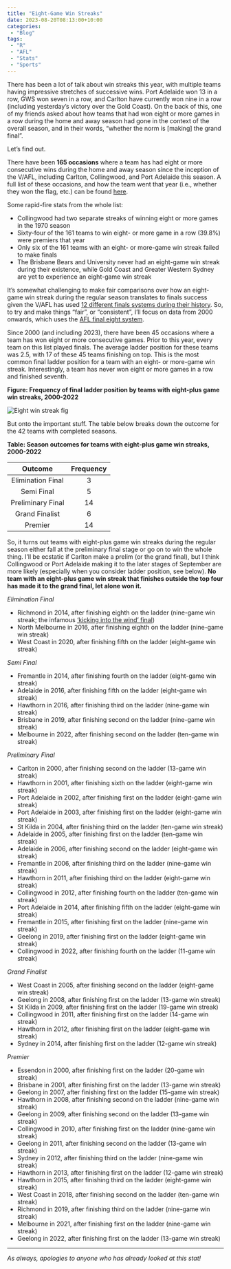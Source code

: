 ```yaml
---
title: "Eight-Game Win Streaks"
date: 2023-08-20T08:13:00+10:00
categories:
 - "Blog"
tags:
 - "R"
 - "AFL" 
 - "Stats"
 - "Sports"
---
```


<!--more-->

There has been a lot of talk about win streaks this year, with multiple teams having impressive stretches of successive wins. Port Adelaide won 13 in a row, GWS won seven in a row, and Carlton have currently won nine in a row (including yesterday’s victory over the Gold Coast). On the back of this, one of my friends asked about how teams that had won eight or more games in a row during the home and away season had gone in the context of the overall season, and in their words, “whether the norm is [making] the grand final”.

Let’s find out.

There have been **165 occasions** where a team has had eight or more consecutive wins during the home and away season since the inception of the V/AFL, including Carlton, Collingwood, and Port Adelaide this season. A full list of these occasions, and how the team went that year (i.e., whether they won the flag, etc.) can be found [here](/files/content/posts/eight-plus-win-streak/eight-plus-win-streak-list.pdf). 

Some rapid-fire stats from the whole list:
- Collingwood had two separate streaks of winning eight or more games in the 1970 season
- Sixty-four of the 161 teams to win eight- or more game in a row (39.8%) were premiers that year
- Only six of the 161 teams with an eight- or more-game win streak failed to make finals
- The Brisbane Bears and University never had an eight-game win streak during their existence, while Gold Coast and Greater Western Sydney are yet to experience an eight-game win streak 

It’s somewhat challenging to make fair comparisons over how an eight-game win streak during the regular season translates to finals success given the V/AFL has used [12 different finals systems during their history](https://en.wikipedia.org/wiki/AFL_finals_series#Systems). So, to try and make things “fair”, or “consistent”, I’ll focus on data from 2000 onwards, which uses the [AFL final eight system](https://en.wikipedia.org/wiki/AFL_final_eight_system).

Since 2000 (and including 2023), there have been 45 occasions where a team has won eight or more consecutive games. Prior to this year, every team on this list played finals. The average ladder position for these teams was 2.5, with 17 of these 45 teams finishing on top. This is the most common final ladder position for a team with an eight- or more-game win streak. Interestingly, a team has never won eight or more games in a row and finished seventh.

**Figure: Frequency of final ladder position by teams with eight-plus game win streaks, 2000-2022**

![Eight win streak fig](/files/content/posts/eight-plus-win-streak/eight-win-ladder-pos.png)

But onto the important stuff. The table below breaks down the outcome for the 42 teams with completed seasons.

**Table: Season outcomes for teams with eight-plus game win streaks, 2000-2022**

<center>

| Outcome           | Frequency |
| :---------------: | :-------: |
| Elimination Final | 3         |
| Semi Final        | 5         |
| Preliminary Final | 14        |
| Grand Finalist    | 6         |
| Premier           | 14        |

</center>

So, it turns out teams with eight-plus game win streaks during the regular season either fall at the preliminary final stage or go on to win the whole thing. I’ll be ecstatic if Carlton make a prelim (or the grand final), but I think Collingwood or Port Adelaide making it to the later stages of September are more likely (especially when you consider ladder position, see below). **No team with an eight-plus game win streak that finishes outside the top four has made it to the grand final, let alone won it.** 

*Elimination Final*
- Richmond in 2014, after finishing eighth on the ladder (nine-game win streak; the infamous [‘kicking into the wind’ final](https://www.afl.com.au/news/444279/a-flip-of-the-coin-cotchins-call-irrelevant-to-sundays-result-say-tigers))
- North Melbourne in 2016, after finishing eighth on the ladder (nine-game win streak)
- West Coast in 2020, after finishing fifth on the ladder (eight-game win streak)

*Semi Final*
- Fremantle in 2014, after finishing fourth on the ladder (eight-game win streak)
- Adelaide in 2016, after finishing fifth on the ladder (eight-game win streak)
- Hawthorn in 2016, after finishing third on the ladder (nine-game win streak)
- Brisbane in 2019, after finishing second on the ladder (nine-game win streak)
- Melbourne in 2022, after finishing second on the ladder (ten-game win streak)

*Preliminary Final*
- Carlton in 2000, after finishing second on the ladder (13-game win streak)
- Hawthorn in 2001, after finishing sixth on the ladder (eight-game win streak)
- Port Adelaide in 2002, after finishing first on the ladder (eight-game win streak)
- Port Adelaide in 2003, after finishing first on the ladder (eight-game win streak)
- St Kilda in 2004, after finishing third on the ladder (ten-game win streak)
- Adelaide in 2005, after finishing first on the ladder (ten-game win streak)
- Adelaide in 2006, after finishing second on the ladder (eight-game win streak)
- Fremantle in 2006, after finishing third on the ladder (nine-game win streak)
- Hawthorn in 2011, after finishing third on the ladder (eight-game win streak)
- Collingwood in 2012, after finishing fourth on the ladder (ten-game win streak)
- Port Adelaide in 2014, after finishing fifth on the ladder (eight-game win streak)
- Fremantle in 2015, after finishing first on the ladder (nine-game win streak)
- Geelong in 2019, after finishing first on the ladder (eight-game win streak)
- Collingwood in 2022, after finishing fourth on the ladder (11-game win streak)

*Grand Finalist*
- West Coast in 2005, after finishing second on the ladder (eight-game win streak)
- Geelong in 2008, after finishing first on the ladder (13-game win streak)
- St Kilda in 2009, after finishing first on the ladder (19-game win streak)
- Collingwood in 2011, after finishing first on the ladder (14-game win streak)
- Hawthorn in 2012, after finishing first on the ladder (eight-game win streak)
- Sydney in 2014, after finishing first on the ladder (12-game win streak)

*Premier*
- Essendon in 2000, after finishing first on the ladder (20-game win streak)
- Brisbane in 2001, after finishing first on the ladder (13-game win streak)
- Geelong in 2007, after finishing first on the ladder (15-game win streak)
- Hawthorn in 2008, after finishing second on the ladder (nine-game win streak)
- Geelong in 2009, after finishing second on the ladder (13-game win streak)
- Collingwood in 2010, after finishing first on the ladder (nine-game win streak)
- Geelong in 2011, after finishing second on the ladder (13-game win streak)
- Sydney in 2012, after finishing third on the ladder (nine-game win streak)
- Hawthorn in 2013, after finishing first on the ladder (12-game win streak)
- Hawthorn in 2015, after finishing third on the ladder (eight-game win streak)
- West Coast in 2018, after finishing second on the ladder (ten-game win streak)
- Richmond in 2019, after finishing third on the ladder (nine-game win streak)
- Melbourne in 2021, after finishing first on the ladder (nine-game win streak)
- Geelong in 2022, after finishing first on the ladder (13-game win streak)

--- 

*As always, apologies to anyone who has already looked at this stat!*
